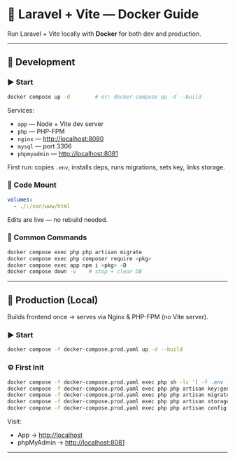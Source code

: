 # 📘 Laravel + Vite — Docker Guide

Run Laravel + Vite locally with **Docker** for both dev and production.

---

## 🧪 Development

### ▶ Start

```bash
docker compose up -d        # or: docker compose up -d --build
```

Services:

* `app` — Node + Vite dev server
* `php` — PHP-FPM
* `nginx` — [http://localhost:8080](http://localhost:8080)
* `mysql` — port 3306
* `phpmyadmin` — [http://localhost:8081](http://localhost:8081)

First run: copies `.env`, installs deps, runs migrations, sets key, links storage.

### 📝 Code Mount

```yaml
volumes:
  - ./:/var/www/html
```

Edits are live — no rebuild needed.

### 🔧 Common Commands

```bash
docker compose exec php php artisan migrate
docker compose exec php composer require <pkg>
docker compose exec app npm i <pkg> -D
docker compose down -v    # stop + clear DB
```

---

## 🚀 Production (Local)

Builds frontend once → serves via Nginx & PHP-FPM (no Vite server).

### ▶ Start

```bash
docker compose -f docker-compose.prod.yaml up -d --build
```

### ⚙ First Init

```bash
docker compose -f docker-compose.prod.yaml exec php sh -lc '[ -f .env ] || cp .env.example .env'
docker compose -f docker-compose.prod.yaml exec php php artisan key:generate --force
docker compose -f docker-compose.prod.yaml exec php php artisan migrate --force
docker compose -f docker-compose.prod.yaml exec php php artisan storage:link || true
docker compose -f docker-compose.prod.yaml exec php php artisan config:cache
```

Visit:

* App → [http://localhost](http://localhost)
* phpMyAdmin → [http://localhost:8081](http://localhost:8081)

---
